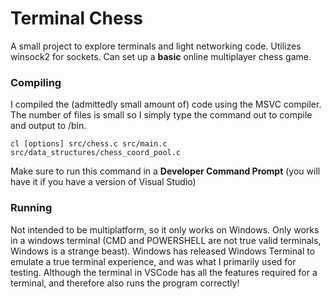 # Terminal Chess

A small project to explore terminals and light networking code. 
Utilizes winsock2 for sockets. Can set up a **basic** online multiplayer chess game.

### Compiling
I compiled the (admittedly small amount of) code using the MSVC compiler. The number of files is small so I simply type the command out to compile and output to /bin.

`cl [options] src/chess.c src/main.c src/data_structures/chess_coord_pool.c`

Make sure to run this command in a **Developer Command Prompt** (you will have it if you have a version of Visual Studio)

### Running
Not intended to be multiplatform, so it only works on Windows.
Only works in a windows terminal (CMD and POWERSHELL are not true valid terminals, Windows is a strange beast). Windows has released Windows Terminal to emulate a true terminal experience, and was what I primarily used for testing. Although the terminal in VSCode has all the features required for a terminal, and therefore also runs the program correctly!

